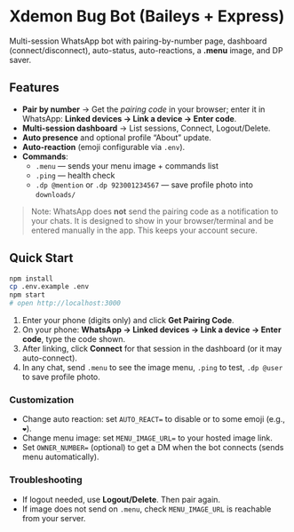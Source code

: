 # Xdemon Bug Bot (Baileys + Express)

Multi-session WhatsApp bot with pairing-by-number page, dashboard (connect/disconnect), auto-status, auto-reactions, a **.menu** image, and DP saver.

## Features
- **Pair by number** → Get the *pairing code* in your browser; enter it in WhatsApp: **Linked devices → Link a device → Enter code**.
- **Multi-session dashboard** → List sessions, Connect, Logout/Delete.
- **Auto presence** and optional profile “About” update.
- **Auto-reaction** (emoji configurable via `.env`).
- **Commands**:
  - `.menu` — sends your menu image + commands list
  - `.ping` — health check
  - `.dp @mention` or `.dp 923001234567` — save profile photo into `downloads/`

> Note: WhatsApp does **not** send the pairing code as a notification to your chats. It is designed to show in your browser/terminal and be entered manually in the app. This keeps your account secure.

## Quick Start
```bash
npm install
cp .env.example .env
npm start
# open http://localhost:3000
```
1) Enter your phone (digits only) and click **Get Pairing Code**.  
2) On your phone: **WhatsApp → Linked devices → Link a device → Enter code**, type the code shown.  
3) After linking, click **Connect** for that session in the dashboard (or it may auto-connect).  
4) In any chat, send `.menu` to see the image menu, `.ping` to test, `.dp @user` to save profile photo.

### Customization
- Change auto reaction: set `AUTO_REACT=` to disable or to some emoji (e.g., `❤️`).
- Change menu image: set `MENU_IMAGE_URL=` to your hosted image link.
- Set `OWNER_NUMBER=` (optional) to get a DM when the bot connects (sends menu automatically).

### Troubleshooting
- If logout needed, use **Logout/Delete**. Then pair again.
- If image does not send on `.menu`, check `MENU_IMAGE_URL` is reachable from your server.
